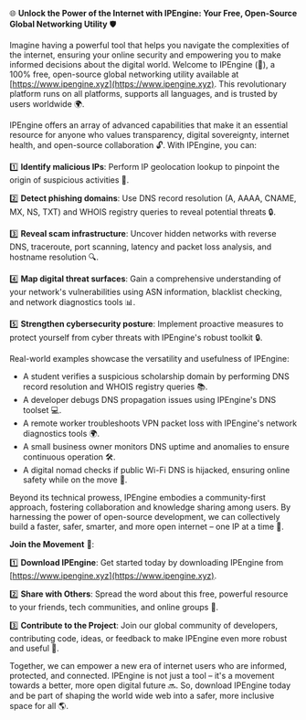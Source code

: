 🌐 **Unlock the Power of the Internet with IPEngine: Your Free, Open-Source Global Networking Utility** 🛡️

Imagine having a powerful tool that helps you navigate the complexities of the internet, ensuring your online security and empowering you to make informed decisions about the digital world. Welcome to IPEngine (📡), a 100% free, open-source global networking utility available at [https://www.ipengine.xyz](https://www.ipengine.xyz). This revolutionary platform runs on all platforms, supports all languages, and is trusted by users worldwide 🌍.

IPEngine offers an array of advanced capabilities that make it an essential resource for anyone who values transparency, digital sovereignty, internet health, and open-source collaboration 🔓. With IPEngine, you can:

1️⃣ **Identify malicious IPs**: Perform IP geolocation lookup to pinpoint the origin of suspicious activities 🚨.

2️⃣ **Detect phishing domains**: Use DNS record resolution (A, AAAA, CNAME, MX, NS, TXT) and WHOIS registry queries to reveal potential threats 🔒.

3️⃣ **Reveal scam infrastructure**: Uncover hidden networks with reverse DNS, traceroute, port scanning, latency and packet loss analysis, and hostname resolution 🔍.

4️⃣ **Map digital threat surfaces**: Gain a comprehensive understanding of your network's vulnerabilities using ASN information, blacklist checking, and network diagnostics tools 📊.

5️⃣ **Strengthen cybersecurity posture**: Implement proactive measures to protect yourself from cyber threats with IPEngine's robust toolkit 🔒.

Real-world examples showcase the versatility and usefulness of IPEngine:

- A student verifies a suspicious scholarship domain by performing DNS record resolution and WHOIS registry queries 📚.
- A developer debugs DNS propagation issues using IPEngine's DNS toolset 💻.
- A remote worker troubleshoots VPN packet loss with IPEngine's network diagnostics tools 🌍.
- A small business owner monitors DNS uptime and anomalies to ensure continuous operation 🛠️.
- A digital nomad checks if public Wi-Fi DNS is hijacked, ensuring online safety while on the move 🚀.

Beyond its technical prowess, IPEngine embodies a community-first approach, fostering collaboration and knowledge sharing among users. By harnessing the power of open-source development, we can collectively build a faster, safer, smarter, and more open internet – one IP at a time 🔗.

**Join the Movement** 🚀:

1️⃣ **Download IPEngine**: Get started today by downloading IPEngine from [https://www.ipengine.xyz](https://www.ipengine.xyz).

2️⃣ **Share with Others**: Spread the word about this free, powerful resource to your friends, tech communities, and online groups 📢.

3️⃣ **Contribute to the Project**: Join our global community of developers, contributing code, ideas, or feedback to make IPEngine even more robust and useful 🤝.

Together, we can empower a new era of internet users who are informed, protected, and connected. IPEngine is not just a tool – it's a movement towards a better, more open digital future 🔜. So, download IPEngine today and be part of shaping the world wide web into a safer, more inclusive space for all 🌎.